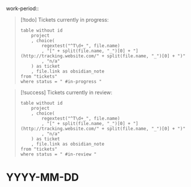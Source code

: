 work-period::

> [!todo]
> Tickets currently in progress:
> ```datavieww
> table without id
>     project
>     , choice(
>         regextest("^T\d+_", file.name)
>         , "[" + split(file.name, "_")[0] + "](http://tracking.website.com/" + split(file.name, "_")[0] + ")"
>         , "n/a"
>     ) as ticket
>     , file.link as obsidian_note
> from "tickets"
> where status = " #in-progress "
> ```

> [!success]
> Tickets currently in review:
> ```datavieww
> table without id
>     project
>     , choice(
>         regextest("^T\d+_", file.name)
>         , "[" + split(file.name, "_")[0] + "](http://tracking.website.com/" + split(file.name, "_")[0] + ")"
>         , "n/a"
>     ) as ticket
>     , file.link as obsidian_note
> from "tickets"
> where status = " #in-review "
> ```

# YYYY-MM-DD